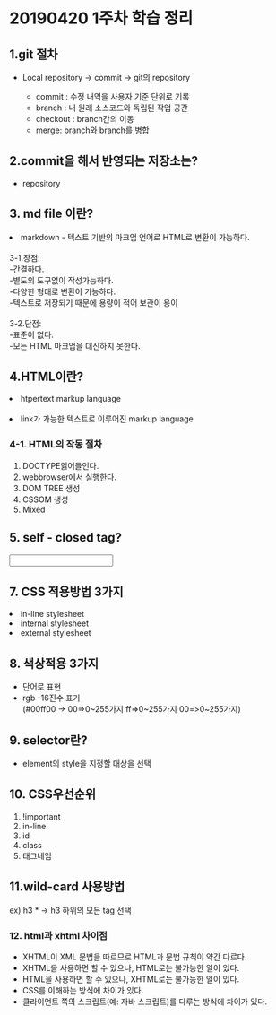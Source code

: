 # 20190420 1주차 학습 정리

## 1.git 절차
- Local repository -> commit -> git의 repository
   
   - commit : 수정 내역을 사용자 기준 단위로 기록
   - branch : 내 원래 소스코드와 독립된 작업 공간
   - checkout : branch간의 이동
   - merge: branch와 branch를 병합


## 2.commit을 해서 반영되는 저장소는?
- repository


## 3. md file 이란?
<li> markdown - 텍스트 기반의 마크업 언어로 HTML로 변환이 가능하다.</li>
<br>
3-1.장점:<br>
-간결하다. <br>
-별도의 도구없이 작성가능하다. <br>
-다양한 형태로 변환이 가능하다. <br>
-텍스트로 저장되기 때문에 용량이 적어 보관이 용이 <br>
<br>
3-2.단점:<br>
-표준이 없다. <br>
-모든 HTML 마크업을 대신하지 못한다.<br>

## 4.HTML이란? <br>
<li>htpertext markup language<br></br> </li>
<li> link가 가능한 텍스트로 이루어진 markup language </li>

### 4-1. HTML의 작동 절차
1. DOCTYPE읽어들인다.
2. webbrowser에서 실행한다.
3. DOM TREE 생성
4. CSSOM 생성
5. Mixed

## 5. self - closed tag?
<!-- <meta />  -->
<!-- <hr /> --> 
<input />
<link /> 

## 7. CSS 적용방법 3가지
<li> in-line stylesheet </li>
<li> internal stylesheet </li>
<li> external stylesheet </li>

## 8. 색상적용 3가지
- 단어로 표현
- rgb
-16진수 표기 <br>
(#00ff00 -> 00=>0~255가지 ff=>0~255가지 00=>0~255가지)

## 9. selector란?
- element의 style을 지정할 대상을 선택

## 10. CSS우선순위
1. !important
2. in-line
3. id
4. class
5. 태그네임

## 11.wild-card 사용방법
ex) h3 * -> h3 하위의 모든 tag 선택

### 12. html과 xhtml 차이점
- XHTML이 XML 문법을 따르므로 HTML과 문법 규칙이 약간 다르다. <br>
- XHTML을 사용하면 할 수 있으나, HTML로는 불가능한 일이 있다. <br>
- HTML을 사용하면 할 수 있으나, XHTML로는 불가능한 일이 있다. <br>
- CSS를 이해하는 방식에 차이가 있다. <br>
- 클라이언트 쪽의 스크립트(예: 자바 스크립트)를 다루는 방식에 차이가 있다. <br>


